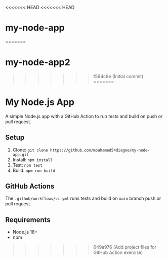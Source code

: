 <<<<<<< HEAD
<<<<<<< HEAD
# my-node-app
=======
# my-node-app2
>>>>>>> f594c9e (Initial commit)
=======
# My Node.js App

A simple Node.js app with a GitHub Action to run tests and build on push or pull request.

## Setup
1. Clone: `git clone https://github.com/mouhamed54diagne/my-node-app.git`
2. Install: `npm install`
3. Test: `npm test`
4. Build: `npm run build`

## GitHub Actions
The `.github/workflows/ci.yml` runs tests and build on `main` branch push or pull request.

## Requirements
- Node.js 18+
- npm
>>>>>>> 649a976 (Add project files for GitHub Action exercise)
